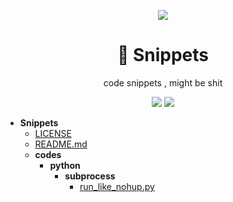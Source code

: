 <p align="center">
<img src="medias/main.gif"/>
    <h1 align="center" > 💩 Snippets</h1>
    <p align="center"> code snippets , might be shit </p>
        <p align="center">
    <a target="_blank" href="LICENSE" title="License: MIT"><img src="https://img.shields.io/badge/License-MIT-blue.svg"></a>
    <a target="_blank" href="https://github.com/michalbe/md-file-tree" title="md-file-tree"><img src="https://img.shields.io/badge/power_by-md_file_tree-green.svg"></a>
</p>


- __Snippets__
   - [LICENSE](LICENSE)
   - [README.md](README.md)
   - __codes__
     - __python__
       - __subprocess__
         - [run\_like\_nohup.py](codes/python/subprocess/run_like_nohup.py)

